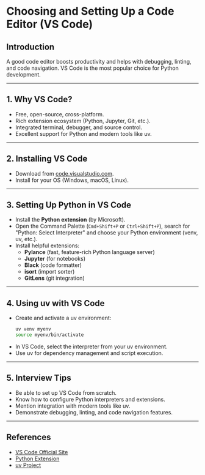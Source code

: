 # Choosing and Setting Up a Code Editor (VS Code)

## Introduction

A good code editor boosts productivity and helps with debugging, linting, and code navigation. VS Code is the most popular choice for Python development.

---

## 1. Why VS Code?

- Free, open-source, cross-platform.
- Rich extension ecosystem (Python, Jupyter, Git, etc.).
- Integrated terminal, debugger, and source control.
- Excellent support for Python and modern tools like uv.

---

## 2. Installing VS Code

- Download from [code.visualstudio.com](https://code.visualstudio.com/).
- Install for your OS (Windows, macOS, Linux).

---

## 3. Setting Up Python in VS Code

- Install the **Python extension** (by Microsoft).
- Open the Command Palette (`Cmd+Shift+P` or `Ctrl+Shift+P`), search for "Python: Select Interpreter" and choose your Python environment (venv, uv, etc.).
- Install helpful extensions:
  - **Pylance** (fast, feature-rich Python language server)
  - **Jupyter** (for notebooks)
  - **Black** (code formatter)
  - **isort** (import sorter)
  - **GitLens** (git integration)

---

## 4. Using uv with VS Code

- Create and activate a uv environment:
  ```sh
  uv venv myenv
  source myenv/bin/activate
  ```
- In VS Code, select the interpreter from your uv environment.
- Use uv for dependency management and script execution.

---

## 5. Interview Tips

- Be able to set up VS Code from scratch.
- Know how to configure Python interpreters and extensions.
- Mention integration with modern tools like uv.
- Demonstrate debugging, linting, and code navigation features.

---

## References

- [VS Code Official Site](https://code.visualstudio.com/)
- [Python Extension](https://marketplace.visualstudio.com/items?itemName=ms-python.python)
- [uv Project](https://github.com/astral-sh/uv)
